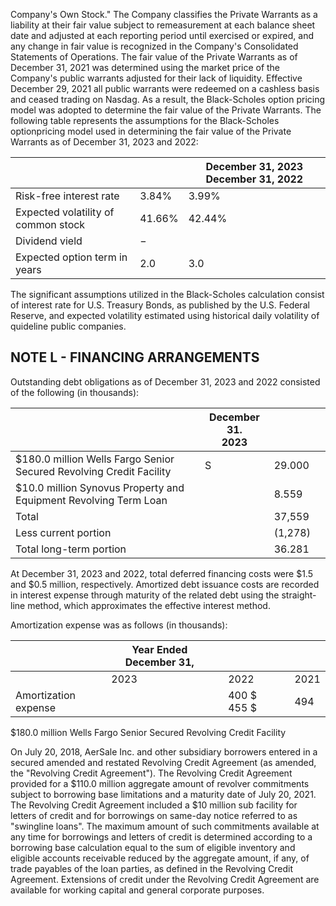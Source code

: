 Company's Own Stock." The Company classifies the Private Warrants as a liability at their fair value subject to remeasurement at each balance sheet date and adjusted at each reporting period until exercised or expired, and any change in fair value is recognized in the Company's Consolidated Statements of Operations. The fair value of the Private Warrants as of December 31, 2021 was determined using the market price of the Company's public warrants adjusted for their lack of liquidity. Effective December 29, 2021 all public warrants were redeemed on a cashless basis and ceased trading on Nasdag. As a result, the Black-Scholes option pricing model was adopted to determine the fair value of the Private Warrants. The following table represents the assumptions for the Black-Scholes optionpricing model used in determining the fair value of the Private Warrants as of December 31, 2023 and 2022:

|                                     |        | December 31, 2023 December 31, 2022 |
|-------------------------------------|--------|-------------------------------------|
| Risk-free interest rate             | 3.84%  | 3.99%                               |
| Expected volatility of common stock | 41.66% | 42.44%                              |
| Dividend vield                      | $-$    |                                     |
| Expected option term in years       | 2.0    | 3.0                                 |

The significant assumptions utilized in the Black-Scholes calculation consist of interest rate for U.S. Treasury Bonds, as published by the U.S. Federal Reserve, and expected volatility estimated using historical daily volatility of quideline public companies.

## NOTE L - FINANCING ARRANGEMENTS

Outstanding debt obligations as of December 31, 2023 and 2022 consisted of the following (in thousands):

|                                                                      | December 31.<br>2023 |         |  |
|----------------------------------------------------------------------|----------------------|---------|--|
| \$180.0 million Wells Fargo Senior Secured Revolving Credit Facility | S                    | 29.000  |  |
| \$10.0 million Synovus Property and Equipment Revolving Term Loan    |                      | 8.559   |  |
| Total                                                                |                      | 37,559  |  |
| Less current portion                                                 |                      | (1,278) |  |
| Total long-term portion                                              |                      | 36.281  |  |

At December 31, 2023 and 2022, total deferred financing costs were \$1.5 and \$0.5 million, respectively. Amortized debt issuance costs are recorded in interest expense through maturity of the related debt using the straight-line method, which approximates the effective interest method.

Amortization expense was as follows (in thousands):

|                      | Year Ended December 31, |  |               |  |      |
|----------------------|-------------------------|--|---------------|--|------|
|                      | 2023                    |  | 2022          |  | 2021 |
| Amortization expense |                         |  | 400 \$ 455 \$ |  | 494  |

\$180.0 million Wells Fargo Senior Secured Revolving Credit Facility

On July 20, 2018, AerSale Inc. and other subsidiary borrowers entered in a secured amended and restated Revolving Credit Agreement (as amended, the "Revolving Credit Agreement"). The Revolving Credit Agreement provided for a \$110.0 million aggregate amount of revolver commitments subject to borrowing base limitations and a maturity date of July 20, 2021. The Revolving Credit Agreement included a \$10 million sub facility for letters of credit and for borrowings on same-day notice referred to as "swingline loans". The maximum amount of such commitments available at any time for borrowings and letters of credit is determined according to a borrowing base calculation equal to the sum of eligible inventory and eligible accounts receivable reduced by the aggregate amount, if any, of trade payables of the loan parties, as defined in the Revolving Credit Agreement. Extensions of credit under the Revolving Credit Agreement are available for working capital and general corporate purposes.
